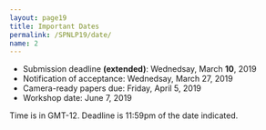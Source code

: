```yaml
---
layout: page19
title: Important Dates
permalink: /SPNLP19/date/
name: 2
---
```


- Submission deadline **(extended)**: Wednedsay, March **10**, 2019
- Notification of acceptance: Wednedsay, March 27, 2019
- Camera-ready papers due: Friday, April 5, 2019
- Workshop date: June 7, 2019

Time is in GMT-12. Deadline is 11:59pm of the date indicated.


